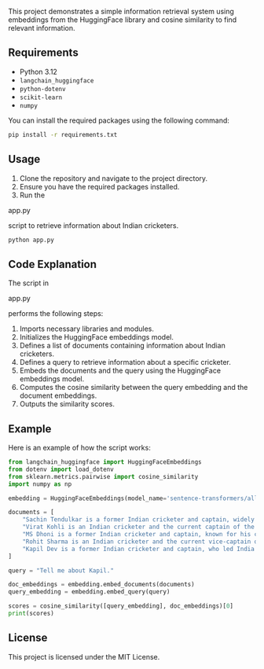 This project demonstrates a simple information retrieval system using embeddings from the HuggingFace library and cosine similarity to find relevant information.

## Requirements

- Python 3.12
- `langchain_huggingface`
- `python-dotenv`
- `scikit-learn`
- `numpy`

You can install the required packages using the following command:

```sh
pip install -r requirements.txt
```

## Usage

1. Clone the repository and navigate to the project directory.
2. Ensure you have the required packages installed.
3. Run the 

app.py

 script to retrieve information about Indian cricketers.

```sh
python app.py
```

## Code Explanation

The script in 

app.py

 performs the following steps:

1. Imports necessary libraries and modules.
2. Initializes the HuggingFace embeddings model.
3. Defines a list of documents containing information about Indian cricketers.
4. Defines a query to retrieve information about a specific cricketer.
5. Embeds the documents and the query using the HuggingFace embeddings model.
6. Computes the cosine similarity between the query embedding and the document embeddings.
7. Outputs the similarity scores.

## Example

Here is an example of how the script works:

```python
from langchain_huggingface import HuggingFaceEmbeddings
from dotenv import load_dotenv
from sklearn.metrics.pairwise import cosine_similarity
import numpy as np

embedding = HuggingFaceEmbeddings(model_name='sentence-transformers/all-MiniLM-L6-v2')

documents = [
    "Sachin Tendulkar is a former Indian cricketer and captain, widely regarded as one of the greatest batsmen in the history of cricket.",
    "Virat Kohli is an Indian cricketer and the current captain of the India national team in all formats.",
    "MS Dhoni is a former Indian cricketer and captain, known for his calm demeanor and excellent leadership skills.",
    "Rohit Sharma is an Indian cricketer and the current vice-captain of the India national team in limited-overs formats.",
    "Kapil Dev is a former Indian cricketer and captain, who led India to its first World Cup victory in 1983."
]

query = "Tell me about Kapil."

doc_embeddings = embedding.embed_documents(documents)
query_embedding = embedding.embed_query(query)

scores = cosine_similarity([query_embedding], doc_embeddings)[0]
print(scores)
```

## License

This project is licensed under the MIT License.
```
